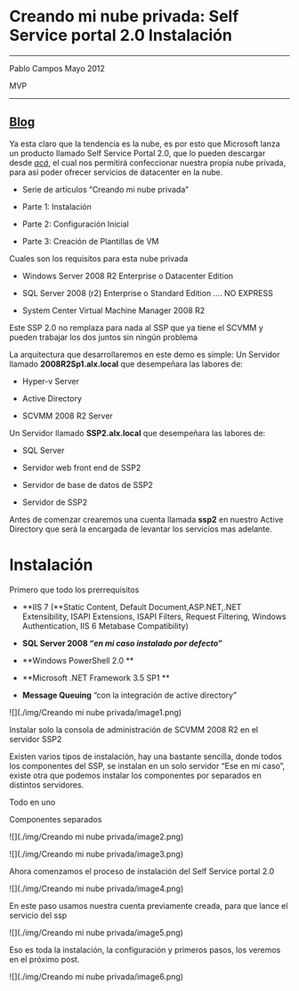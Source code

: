 <properties
	pageTitle="Creando mi nube privada: Self Service portal 2.0 Instalación"
	description="Creando mi nube privada: Self Service portal 2.0 Instalación"
	services="cloud"
	documentationCenter=""
	authors="andygonusa"
	manager=""
	editor="andygonusa"/>

<tags
	ms.service="cloud"
	ms.workload="setup"
	ms.tgt_pltfrm="na"
	ms.devlang="na"
	ms.topic="how-to-article"
	ms.date="05/13/2016"
	ms.author="andygonusa"/>

# Creando mi nube privada: Self Service portal 2.0 Instalación

  ----------------------------------------------------------------
  Pablo Campos                                         Mayo 2012
                                                       
  MVP                                                  
  ---------------------------------------------------- -----------
  [Blog](http://geeks.ms/blogs/pcampos/default.aspx)
  ----------------------------------------------------------------

Ya esta claro que la tendencia es la nube, es por esto que Microsoft
lanza un producto llamado Self Service Portal 2.0, que lo pueden
descargar desde
[*acá*](http://www.microsoft.com/downloads/en/details.aspx?FamilyID=fef38539-ae5a-462b-b1c9-9a02238bb8a7&displaylang=es),
el cual nos permitirá confeccionar nuestra propia nube privada, para así
poder ofrecer servicios de datacenter en la nube.

- Serie de artículos “Creando mi nube privada”

- Parte 1: Instalación

- Parte 2: Configuración Inicial

- Parte 3: Creación de Plantillas de VM

    

Cuales son los requisitos para esta nube privada

- Windows Server 2008 R2 Enterprise o Datacenter Edition

- SQL Server 2008 (r2) Enterprise o Standard Edition …. NO EXPRESS

- System Center Virtual Machine Manager 2008 R2

    

Este SSP 2.0 no remplaza para nada al SSP que ya tiene el SCVMM y pueden
trabajar los dos juntos sin ningún problema

La arquitectura que desarrollaremos en este demo es simple:
Un Servidor llamado **2008R2Sp1.alx.local** que desempeñara las labores
de:

- Hyper-v Server

- Active Directory

- SCVMM 2008 R2 Server

    

Un Servidor llamado **SSP2.alx.local** que desempeñara las labores de:

- SQL Server

- Servidor web front end de SSP2

- Servidor de base de datos de SSP2

- Servidor de SSP2

    

Antes de comenzar crearemos una cuenta llamada **ssp2** en nuestro
Active Directory que será la encargada de levantar los servicios mas
adelante.

Instalación
===========

Primero que todo los prerrequisitos

- **IIS 7 (**Static Content, Default Document,ASP.NET,.NET Extensibility, ISAPI Extensions, ISAPI Filters, Request Filtering, Windows Authentication, IIS 6 Metabase Compatibility)

- **SQL Server 2008 “*en mi caso instalado por defecto*”**

- **Windows PowerShell 2.0 **

- **Microsoft .NET Framework 3.5 SP1 **

- **Message Queuing** “con la integración de active directory”



![](./img/Creando mi nube privada/image1.png)

Instalar solo la consola de administración de SCVMM 2008 R2 en el servidor SSP2

Existen varios tipos de instalación, hay una bastante sencilla, donde
todos los componentes del SSP, se instalan en un solo servidor “Ese en
mi caso”, existe otra que podemos instalar los componentes por separados
en distintos servidores.

Todo en uno

Componentes separados


![](./img/Creando mi nube privada/image2.png)

![](./img/Creando mi nube privada/image3.png)

Ahora comenzamos el proceso de instalación del Self Service portal
2.0

![](./img/Creando mi nube privada/image4.png)

En este paso usamos nuestra cuenta previamente creada, para que lance el
servicio del ssp

![](./img/Creando mi nube privada/image5.png)

Eso es toda la instalación, la configuración y primeros pasos, los
veremos en el próximo post.

![](./img/Creando mi nube privada/image6.png)


